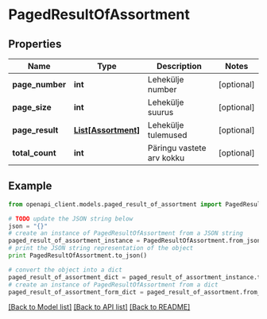 # PagedResultOfAssortment


## Properties
Name | Type | Description | Notes
------------ | ------------- | ------------- | -------------
**page_number** | **int** | Lehekülje number | [optional] 
**page_size** | **int** | Lehekülje suurus | [optional] 
**page_result** | [**List[Assortment]**](Assortment.md) | Lehekülje tulemused | [optional] 
**total_count** | **int** | Päringu vastete arv kokku | [optional] 

## Example

```python
from openapi_client.models.paged_result_of_assortment import PagedResultOfAssortment

# TODO update the JSON string below
json = "{}"
# create an instance of PagedResultOfAssortment from a JSON string
paged_result_of_assortment_instance = PagedResultOfAssortment.from_json(json)
# print the JSON string representation of the object
print PagedResultOfAssortment.to_json()

# convert the object into a dict
paged_result_of_assortment_dict = paged_result_of_assortment_instance.to_dict()
# create an instance of PagedResultOfAssortment from a dict
paged_result_of_assortment_form_dict = paged_result_of_assortment.from_dict(paged_result_of_assortment_dict)
```
[[Back to Model list]](../README.md#documentation-for-models) [[Back to API list]](../README.md#documentation-for-api-endpoints) [[Back to README]](../README.md)


